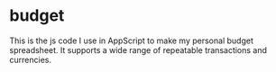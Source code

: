 # budget
This is the js code I use in AppScript to make my personal budget spreadsheet. It supports a wide range of repeatable transactions and currencies.
